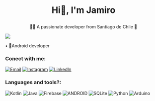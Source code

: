 # <p align = "center"> Hi👋, I'm Jamiro </p> #

<p align = "center"> 👨‍💻 A passionate developer from Santiago de Chile 👾 </p> 


[![](https://visitcount.itsvg.in/api?id=Jamiro&icon=2&color=0)](https://visitcount.itsvg.in)

 
• 🔭Android developer 
<h3>Conect with me: </h3>

[![Email](https://img.shields.io/badge/Email-%23D14836.svg?logo=gmail&logoColor=white)](devjamiro@gmail.com)
[![Instagram](https://img.shields.io/badge/Instagram-%23E4405F.svg?logo=Instagram&logoColor=white)](https://instagram.com/jam3312_) 
[![LinkedIn](https://img.shields.io/badge/LinkedIn-%230077B5.svg?logo=linkedin&logoColor=white)](https://www.linkedin.com/in/jamiro-manriquez-832aaa204/) 


<h3>Languages and tools?: </h3>

![Kotlin](https://img.shields.io/badge/kotlin-%230095D5.svg?style=for-the-badge&logo=kotlin&logoColor=white) ![Java](https://img.shields.io/badge/java-%23ED8B00.svg?style=for-the-badge&logo=java&logoColor=white) ![Firebase](https://img.shields.io/badge/firebase-%23039BE5.svg?style=for-the-badge&logo=firebase) ![ANDROID](https://img.shields.io/badge/android-%2320232a.svg?style=for-the-badge&logo=android&logoColor=%a4c639) ![SQLite](https://img.shields.io/badge/sqlite-%2307405e.svg?style=for-the-badge&logo=sqlite&logoColor=white) ![Python](https://img.shields.io/badge/python-3670A0?style=for-the-badge&logo=python&logoColor=ffdd54) ![Arduino](https://img.shields.io/badge/-Arduino-00979D?style=for-the-badge&logo=Arduino&logoColor=white)



<!-- Proudly created with GPRM ( https://gprm.itsvg.in ) -->
